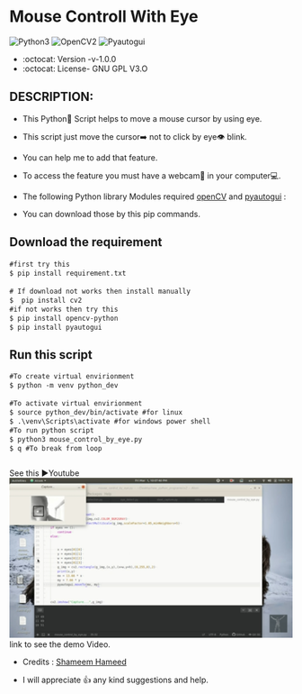 # Mouse Controll With Eye

![Python3](https://img.shields.io/badge/Python-3-green)
![OpenCV2](https://img.shields.io/badge/Open-CV2-yellow)
![Pyautogui](https://img.shields.io/badge/Pyauto-Gui-yellowgreen)

* :octocat: Version -v-1.0.0
* :octocat: License- GNU GPL V3.O

## DESCRIPTION:
* This Python🐍 Script helps to move a mouse cursor by using eye.
* This script just move the cursor➡️ not to click by eye👁 blink. 
* You can help me to add that feature.
* To access the feature you must have a webcam🎦 in your computer💻.

* The following Python library Modules required [openCV](https://pypi.org/project/opencv-python/) and [pyautogui](https://pypi.org/project/PyAutoGUI/) :
* You can download those by this pip commands.


## Download the requirement
```
#first try this
$ pip install requirement.txt

# If download not works then install manually
$  pip install cv2
#if not works then try this
$ pip install opencv-python
$ pip install pyautogui
```
## Run this script
```
#To create virtual envirionment
$ python -m venv python_dev

#To activate virtual envirionment
$ source python_dev/bin/activate #for linux 
$ .\venv\Scripts\activate #for windows power shell
#To run python script
$ python3 mouse_control_by_eye.py
$ q #To break from loop
```

```

```

See this ▶️Youtube [![Screenshot](Screenshot_20200928-000225_YouTube.jpg)](https://youtu.be/S0y8dxwbJzY)  link to see the demo Video.

* Credits : [Shameem Hameed](http://umich.edu/~shameem)

* I will appreciate :+1: any kind suggestions and help.
